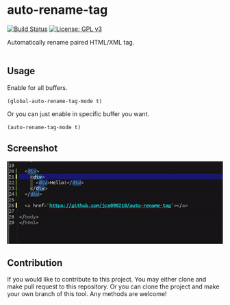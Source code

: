# auto-rename-tag #

[![Build Status](https://travis-ci.com/jcs090218/auto-rename-tag.svg?branch=master)](https://travis-ci.com/jcs090218/auto-rename-tag)
[![License: GPL v3](https://img.shields.io/badge/License-GPL%20v3-blue.svg)](https://www.gnu.org/licenses/gpl-3.0)

Automatically rename paired HTML/XML tag. <br/><br/>


## Usage ##
Enable for all buffers.
```
(global-auto-rename-tag-mode t)
```
Or you can just enable in specific buffer you want.
```
(auto-rename-tag-mode t)
```


## Screenshot ##
<img src="./screenshot/auto-rename-tag-demo.gif" width="600" height="192"/>


## Contribution ##
If you would like to contribute to this project. You may either
clone and make pull request to this repository. Or you can
clone the project and make your own branch of this tool. Any
methods are welcome!
